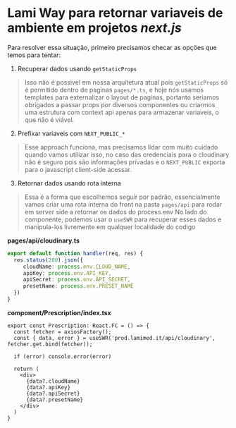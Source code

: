# Lami Way para retornar variaveis de ambiente em projetos *next.js*

Para resolver essa situação, primeiro precisamos checar as opções que temos para tentar:

1. Recuperar dados usando `getStaticProps`
> Isso não é possivel em nossa arquitetura atual pois `getStaticProps` só é permitido dentro de paginas `pages/*.ts`, e hoje nós usamos templates para externalizar o layout de paginas, portanto seriamos obrigados a passar props por diversos componentes ou criarmos uma estrutura com context api apenas para armazenar variaveis, o que não é viável.
2. Prefixar variaveis com `NEXT_PUBLIC_*`
> Esse approach funciona, mas precisamos lidar com muito cuidado quando vamos utilizar isso, no caso das credenciais para o cloudinary não é seguro pois são informações privadas e o `NEXT_PUBLIC` exporta para o javascript client-side acessar.
3. Retornar dados usando rota interna
> Essa é a forma que escolhemos seguir por padrão, essencialmente vamos criar uma rota interna do front na pasta `pages/api` para rodar em server side a retornar os dados do process.env
> No lado do componente, podemos usar o `useSWR` para recuperar esses dados e manipula-los livremente em qualquer localidade do codigo

**pages/api/cloudinary.ts**
```typescript
export default function handler(req, res) {
  res.status(200).json({
     cloudName: process.env.CLOUD_NAME,
	 apiKey: process.env.API_KEY,
	 apiSecret: process.env.API_SECRET,
	 presetName: process.env.PRESET_NAME
  })
}
```

**component/Prescription/index.tsx**
```tsx
export const Prescription: React.FC = () => {
  const fetcher = axiosFactory();
  const { data, error } = useSWR('prod.lamimed.it/api/cloudinary', fetcher.get.bind(fetcher));
  
  if (error) console.error(error)
  
  return (
    <div>
	  {data?.cloudName}
	  {data?.apiKey}
	  {data?.apiSecret}
	  {data?.presetName}
	</div>
  )
}
```

